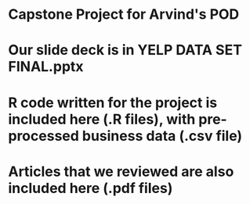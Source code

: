 # Capstone Project for Arvind's POD
# Our slide deck is in YELP DATA SET FINAL.pptx
# R code written for the project is included here (.R files), with pre-processed business data (.csv file)
# Articles that we reviewed are also included here (.pdf files)
